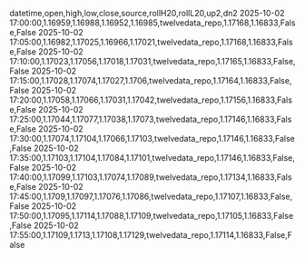 datetime,open,high,low,close,source,rollH20,rollL20,up2,dn2
2025-10-02 17:00:00,1.16959,1.16988,1.16952,1.16985,twelvedata_repo,1.17168,1.16833,False,False
2025-10-02 17:05:00,1.16982,1.17025,1.16966,1.17021,twelvedata_repo,1.17168,1.16833,False,False
2025-10-02 17:10:00,1.17023,1.17056,1.17018,1.17031,twelvedata_repo,1.17165,1.16833,False,False
2025-10-02 17:15:00,1.17028,1.17074,1.17027,1.1706,twelvedata_repo,1.17164,1.16833,False,False
2025-10-02 17:20:00,1.17058,1.17066,1.17031,1.17042,twelvedata_repo,1.17156,1.16833,False,False
2025-10-02 17:25:00,1.17044,1.17077,1.17038,1.17073,twelvedata_repo,1.17146,1.16833,False,False
2025-10-02 17:30:00,1.17074,1.17104,1.17066,1.17103,twelvedata_repo,1.17146,1.16833,False,False
2025-10-02 17:35:00,1.17103,1.17104,1.17084,1.17101,twelvedata_repo,1.17146,1.16833,False,False
2025-10-02 17:40:00,1.17099,1.17103,1.17074,1.17089,twelvedata_repo,1.17134,1.16833,False,False
2025-10-02 17:45:00,1.1709,1.17097,1.17076,1.17086,twelvedata_repo,1.17107,1.16833,False,False
2025-10-02 17:50:00,1.17095,1.17114,1.17088,1.17109,twelvedata_repo,1.17105,1.16833,False,False
2025-10-02 17:55:00,1.17109,1.1713,1.17108,1.17129,twelvedata_repo,1.17114,1.16833,False,False
